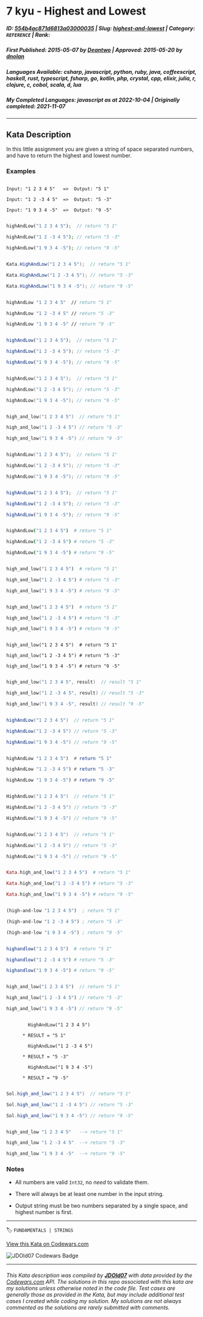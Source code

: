 # 7 kyu - Highest and Lowest

##### **ID**: [554b4ac871d6813a03000035](https://www.codewars.com/kata/554b4ac871d6813a03000035) | **Slug**: [highest-and-lowest](https://www.codewars.com/kata/554b4ac871d6813a03000035) | **Category**: `REFERENCE` | **Rank**: <span style="color:white">7 kyu</span>

##### **First Published**: 2015-05-07 ***by*** [Deantwo](https://www.codewars.com/users/Deantwo) | **Approved**: 2015-05-20 ***by*** [dnolan](https://www.codewars.com/users/dnolan)

##### **Languages Available**: csharp, javascript, python, ruby, java, coffeescript, haskell, rust, typescript, fsharp, go, kotlin, php, crystal, cpp, elixir, julia, r, clojure, c, cobol, scala, d, lua

##### **My Completed Languages**: javascript ***as at*** 2022-10-04 | **Originally completed**: 2021-11-07

---

## Kata Description


In this little assignment you are given a string of space separated numbers, and have to return the highest and lowest number.



### Examples



``` text

Input: "1 2 3 4 5"   =>  Output: "5 1"

Input: "1 2 -3 4 5"  =>  Output: "5 -3"

Input: "1 9 3 4 -5"  =>  Output: "9 -5"

```

```php

highAndLow("1 2 3 4 5");  // return "5 1"

highAndLow("1 2 -3 4 5"); // return "5 -3"

highAndLow("1 9 3 4 -5"); // return "9 -5"

```

```csharp

Kata.HighAndLow("1 2 3 4 5");  // return "5 1"

Kata.HighAndLow("1 2 -3 4 5"); // return "5 -3"

Kata.HighAndLow("1 9 3 4 -5"); // return "9 -5"

```

```fsharp

highAndLow "1 2 3 4 5"  // return "5 1"

highAndLow "1 2 -3 4 5" // return "5 -3"

highAndLow "1 9 3 4 -5" // return "9 -5"

```

```javascript

highAndLow("1 2 3 4 5");  // return "5 1"

highAndLow("1 2 -3 4 5"); // return "5 -3"

highAndLow("1 9 3 4 -5"); // return "9 -5"

```

```d

highAndLow("1 2 3 4 5");  // return "5 1"

highAndLow("1 2 -3 4 5"); // return "5 -3"

highAndLow("1 9 3 4 -5"); // return "9 -5"

```

```c

high_and_low("1 2 3 4 5")  // return "5 1"

high_and_low("1 2 -3 4 5") // return "5 -3"

high_and_low("1 9 3 4 -5") // return "9 -5"

```

```cpp

highAndLow("1 2 3 4 5");  // return "5 1"

highAndLow("1 2 -3 4 5"); // return "5 -3"

highAndLow("1 9 3 4 -5"); // return "9 -5"

```

```typescript

highAndLow("1 2 3 4 5");  // return "5 1"

highAndLow("1 2 -3 4 5"); // return "5 -3"

highAndLow("1 9 3 4 -5"); // return "9 -5"

```

```coffeescript

highAndLow("1 2 3 4 5")  # return "5 1"

highAndLow("1 2 -3 4 5") # return "5 -3"

highAndLow("1 9 3 4 -5") # return "9 -5"

```

```python

high_and_low("1 2 3 4 5")  # return "5 1"

high_and_low("1 2 -3 4 5") # return "5 -3"

high_and_low("1 9 3 4 -5") # return "9 -5"

```

```ruby

high_and_low("1 2 3 4 5")  # return "5 1"

high_and_low("1 2 -3 4 5") # return "5 -3"

high_and_low("1 9 3 4 -5") # return "9 -5"

```

```crystal

high_and_low("1 2 3 4 5")  # return "5 1"

high_and_low("1 2 -3 4 5") # return "5 -3"

high_and_low("1 9 3 4 -5") # return "9 -5"

```

```c

high_and_low("1 2 3 4 5", result)  // result "5 1"

high_and_low("1 2 -3 4 5", result) // result "5 -3"

high_and_low("1 9 3 4 -5", result) // result "9 -5"

```

```java

highAndLow("1 2 3 4 5")  // return "5 1"

highAndLow("1 2 -3 4 5") // return "5 -3"

highAndLow("1 9 3 4 -5") // return "9 -5"

```

```haskell

highAndLow "1 2 3 4 5")  # return "5 1"

highAndLow "1 2 -3 4 5") # return "5 -3"

highAndLow "1 9 3 4 -5") # return "9 -5"

```

```go

HighAndLow("1 2 3 4 5")  // return "5 1"

HighAndLow("1 2 -3 4 5") // return "5 -3"

HighAndLow("1 9 3 4 -5") // return "9 -5"

```

```kotlin

highAndLow("1 2 3 4 5")  // return "5 1"

highAndLow("1 2 -3 4 5") // return "5 -3"

highAndLow("1 9 3 4 -5") // return "9 -5"

```

```elixir

Kata.high_and_low("1 2 3 4 5")  # return "5 1"

Kata.high_and_low("1 2 -3 4 5") # return "5 -3"

Kata.high_and_low("1 9 3 4 -5") # return "9 -5"

```

```clojure

(high-and-low "1 2 3 4 5")  ; return "5 1"

(high-and-low "1 2 -3 4 5") ; return "5 -3"

(high-and-low "1 9 3 4 -5") ; return "9 -5"

```

```julia

highandlow("1 2 3 4 5")  # return "5 1"

highandlow("1 2 -3 4 5") # return "5 -3"

highandlow("1 9 3 4 -5") # return "9 -5"

```

```rust

high_and_low("1 2 3 4 5")  // return "5 1"

high_and_low("1 2 -3 4 5") // return "5 -3"

high_and_low("1 9 3 4 -5") // return "9 -5"

```

```cobol

        HighAndLow("1 2 3 4 5")

      * RESULT = "5 1"

        HighAndLow("1 2 -3 4 5")

      * RESULT = "5 -3"

        HighAndLow("1 9 3 4 -5")

      * RESULT = "9 -5"

```

```scala

Sol.high_and_low("1 2 3 4 5")  // return "5 1"

Sol.high_and_low("1 2 -3 4 5") // return "5 -3"

Sol.high_and_low("1 9 3 4 -5") // return "9 -5"

```

```lua

high_and_low "1 2 3 4 5"   --> return "5 1"

high_and_low "1 2 -3 4 5"  --> return "5 -3"

high_and_low "1 9 3 4 -5"  --> return "9 -5"

```



### Notes



- All numbers are valid ```Int32```, no *need* to validate them.

- There will always be at least one number in the input string.

- Output string must be two numbers separated by a single space, and highest number is first.



---


🏷 `FUNDAMENTALS | STRINGS`


[View this Kata on Codewars.com](https://www.codewars.com/kata/554b4ac871d6813a03000035)

![](https://www.codewars.com/users/jdold07/badges/large "JDOld07 Codewars Badge")

---

###### *This Kata description was compiled by [**JDOld07**](https://tpstech.dev) with data provided by the [Codewars.com](https://www.codewars.com) API.  The solutions in this repo associated with this kata are my solutions unless otherwise noted in the code file.  Test cases are generally those as provided in the Kata, but may include additional test cases I created while coding my solution.  My solutions are not always commented as the solutions are rarely submitted with comments.*
